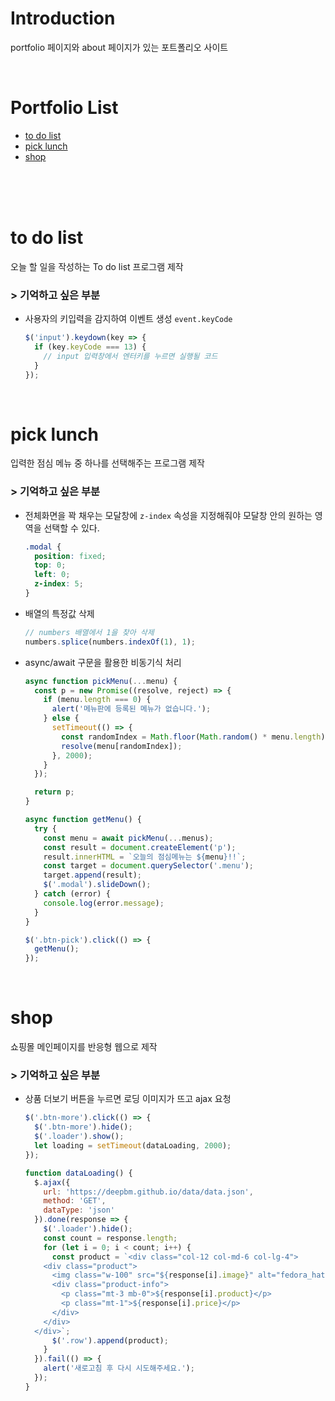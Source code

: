 # Introduction
portfolio 페이지와 about 페이지가 있는 포트폴리오 사이트

<br />

# Portfolio List
- [to do list](#to-do-list)
- [pick lunch](#pick-lunch)
- [shop](#shop-main)

<br />
<br />
<br />

<a name="to-do-list"></a>

# to do list
오늘 할 일을 작성하는 To do list 프로그램 제작

### > 기억하고 싶은 부분
- 사용자의 키입력을 감지하여 이벤트 생성 `event.keyCode`
  ```js
  $('input').keydown(key => {
    if (key.keyCode === 13) {
      // input 입력창에서 엔터키를 누르면 실행될 코드
    }
  });
  ```

<br />

<a name="pick-lunch"></a>

# pick lunch
입력한 점심 메뉴 중 하나를 선택해주는 프로그램 제작

### > 기억하고 싶은 부분
- 전체화면을 꽉 채우는 모달창에 `z-index` 속성을 지정해줘야 모달창 안의 원하는 영역을 선택할 수 있다.
  ```css
  .modal {
    position: fixed;
    top: 0;
    left: 0;
    z-index: 5;
  }
  ```

- 배열의 특정값 삭제
  ```js
  // numbers 배열에서 1을 찾아 삭제
  numbers.splice(numbers.indexOf(1), 1);
  ```

- async/await 구문을 활용한 비동기식 처리
  ```js
  async function pickMenu(...menu) {
    const p = new Promise((resolve, reject) => {
      if (menu.length === 0) {
        alert('메뉴판에 등록된 메뉴가 없습니다.');
      } else {
        setTimeout(() => {
          const randomIndex = Math.floor(Math.random() * menu.length);
          resolve(menu[randomIndex]);
        }, 2000);
      }
    });

    return p;
  }

  async function getMenu() {
    try {
      const menu = await pickMenu(...menus);
      const result = document.createElement('p');
      result.innerHTML = `오늘의 점심메뉴는 ${menu}!!`;
      const target = document.querySelector('.menu');
      target.append(result);
      $('.modal').slideDown();
    } catch (error) {
      console.log(error.message);
    }
  }

  $('.btn-pick').click(() => {
    getMenu();
  });
  ```

<br />

<a name="shop-main"></a>

# shop
쇼핑몰 메인페이지를 반응형 웹으로 제작

### > 기억하고 싶은 부분
- 상품 더보기 버튼을 누르면 로딩 이미지가 뜨고 ajax 요청
  ```js
  $('.btn-more').click(() => {
    $('.btn-more').hide();
    $('.loader').show();
    let loading = setTimeout(dataLoading, 2000);
  });

  function dataLoading() {
    $.ajax({
      url: 'https://deepbm.github.io/data/data.json',
      method: 'GET',
      dataType: 'json'
    }).done(response => {
      $('.loader').hide();
      const count = response.length;
      for (let i = 0; i < count; i++) {
        const product = `<div class="col-12 col-md-6 col-lg-4">
      <div class="product">
        <img class="w-100" src="${response[i].image}" alt="fedora_hat">
        <div class="product-info">
          <p class="mt-3 mb-0">${response[i].product}</p>
          <p class="mt-1">${response[i].price}</p>
        </div>
      </div>
    </div>`;
        $('.row').append(product);
      }
    }).fail(() => {
      alert('새로고침 후 다시 시도해주세요.');
    });
  }
  ```
